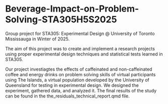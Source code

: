 # Beverage-Impact-on-Problem-Solving-STA305H5S2025
Group project for STA305: Experimental Design @ University of Toronto Mississauga in Winter of 2025.

The aim of this project was to create and implement a research projects using proper experimental design techniques and statistical tests learned in STA305. 

Our project investiagtes the effects of caffeinated and non-caffeinated coffee and energy drinks on problem solving skills of virtual participants using The Islands, a virtual population developed by the University of Queensland for testing in experimental design. We designed the experiment, gathered data, and analyzed it. The final results of the study can be found in the the_residuals_technical_report.qmd file.
